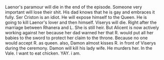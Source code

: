 Laenor's paramour will die in the end of the episode.
 Someone very important will lose their shit. His dad knows that he is gay and embraces it fully.
 Ser Criston is an idiot. He will expose himself to the Queen. He is going to kill Laenor's lover and then himself. 
 Viserys will die. Right after the marriage between Rhanera and L. She is still heir.
 But Alicent is now actively working against her because her dad warned her that R. would put all her babies to the sword to protect her claim to the throne.
 Because no one would accept R. as queen.
 also, Damon almost kisses R. in front of Viserys during the ceremony. Damon will kill his lady wife. He murders her.
 In the Vale. I want to eat chicken. YAY. i am. 
